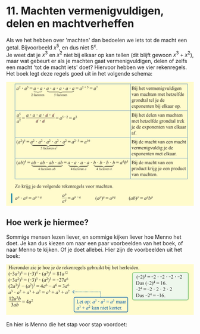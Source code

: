 # 11. Machten vermenigvuldigen, delen en machtverheffen

Als we het hebben over 'machten' dan bedoelen we iets tot de macht een getal. Bijvoorbeeld $x^5$, en dus niet $5^x$. <br />
Je weet dat je $x^3$ en $x^2$ niet bij elkaar op kan tellen (dit blijft gewoon $x^3 + x^2$), maar wat gebeurt er als je machten gaat vermenigvuldigen, delen of zelfs een macht 'tot de macht iets' doet? Hiervoor hebben we vier rekenregels. Het boek legt deze regels goed uit in het volgende schema:

![](./Figuren/RekenregelsMachten.JPG) 

## Hoe werk je hiermee?
Sommige mensen lezen liever, en sommige kijken liever hoe Menno het doet. Je kan dus kiezen om naar een paar voorbeelden van het boek, of naar Menno te kijken. Of je doet allebei. Hier zijn de voorbeelden uit het boek:

![](./Figuren/VbRekMacht.JPG) 

En hier is Menno die het stap voor stap voordoet:

```{iframe} https://www.youtube.com/embed/fApoa4z1G-U?si=zIqBx02G_kkiGD1S
```
